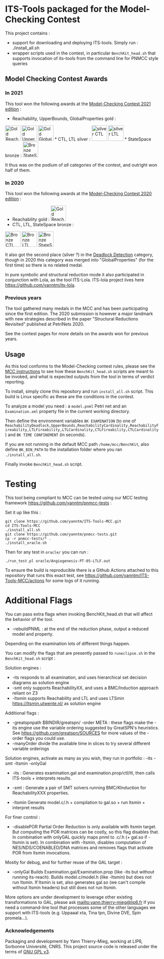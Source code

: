 # ITS-Tools packaged for the Model-Checking Contest

 This project contains :
* support for downloading and deploying ITS-tools. Simply run : ./install_all.sh
* wrapper scripts used in the contest, in particular `BenchKit_head.sh` that supports invocation of its-tools from the command line for PNMCC style queries


## Model Checking Contest Awards

### In 2021


This tool  won the following awards at the [Model-Checking Contest 2021 edition](https://mcc.lip6.fr/2021/) :

 * Reachability, UpperBounds, GlobalProperties gold : 
 <img src="http://mcc.lip6.fr/certificates/2021/gold-Reachability-2021.png" alt="Gold Reachability" width="50px" height="50px">
 <img src="http://mcc.lip6.fr/certificates/2021/gold-UpperBounds-2021.png" alt="Gold Upper bounds" width="50px" height="50px">
 <img src="http://mcc.lip6.fr/certificates/2021/gold-GlobalProperties-2021.png" alt="Gold Global Properties" width="50px" height="50px">
 * CTL, LTL silver : 
 <img src="http://mcc.lip6.fr/certificates/2021/silver-CTL-2021.png" alt="silver CTL" width="50px" height="50px">
 <img src="http://mcc.lip6.fr/certificates/2021/silver-LTL-2021.png" alt="silver LTL" width="50px" height="50px">
  * StateSpace bronze :
 <img src="http://mcc.lip6.fr/certificates/2021/bronze-StateSpace-2021.png" alt="Bronze StateSpace" width="50px" height="50px">

It thus was on the podium of *all* categories of the contest, and outright won half of them.

### In 2020

This tool  won the following awards at the [Model-Checking Contest 2020 edition](https://mcc.lip6.fr/2020/) :

 * Reachability gold : <img src="http://mcc.lip6.fr/certificates/2020/gold-Reachability-2020.png" alt="Gold Reachability" width="50px" height="50px">
 * CTL, LTL, StateSpace bronze : 
 <img src="http://mcc.lip6.fr/certificates/2020/bronze-CTL-2020.png" alt="Bronze CTL" width="50px" height="50px">
 <img src="http://mcc.lip6.fr/certificates/2020/bronze-LTL-2020.png" alt="Bronze LTL" width="50px" height="50px">
 <img src="http://mcc.lip6.fr/certificates/2020/bronze-StateSpace-2020.png" alt="Bronze StateSpace" width="50px" height="50px">

It also got the second place (silver ?) in the [Deadlock Detection](https://mcc.lip6.fr/2020/index.php?CONTENT=results/ReachabilityDeadlock.html&TITLE=Results%20for%20ReachabilityDeadlock) category, though in 2020 this category was merged into "GlobalProperties" (for the first time) so there is no related medal.

In pure symbolic and structural reduction mode it also participated in conjunction with Lola, as the tool ITS-Lola. 
ITS-lola project lives here https://github.com/yanntm/its-lola.

### Previous years

The tool gathered many medals in the MCC and has been participating since the first edition. 
The 2020 submission is however a major landmark with new strategies described in the paper "Structural Reductions Revisited" published at PetriNets 2020.

See the contest pages for more details on the awards won for previous years.

## Usage

As this tool conforms to the Model-Checking contest rules, please see the [MCC instructions](https://mcc.lip6.fr/pdf/MCC2020-SubmissionManual.pdf) to see how these `BenchKit_head.sh` scripts are meant to be invoked, and what is expected outputs from the tool in terms of verdict reporting.

To install, simply clone this repository and run `install_all.sh` script. This build is Linux specific as these are the conditions in the contest.

To analyze a model you need : a `model.pnml` Petri net and an `Examination.xml` property file in the current working directory.

Then define the environment variables `BK EXAMINATION` (to one of `ReachabilityDeadlock,UpperBounds,ReachabilityCardinality,ReachabilityFireability,LTLFireability,LTLCardinality,CTLFireability,CTLCardinality`) and `BK TIME CONFINEMENT` (in seconds).

If you are not running in the default MCC path `/home/mcc/BenchKit`, also define `BK_BIN_PATH` to the installation folder where you ran `./install_all.sh`.

Finally invoke `BenchKit_head.sh` script.

# Testing

This tool being compliant to MCC can be tested using our MCC testing framework https://github.com/yanntm/pnmcc-tests :

Set it up like this :
```
git clone https://github.com/yanntm/ITS-Tools-MCC.git
cd ITS-Tools-MCC
./install_all.sh
git clone https://github.com/yanntm/pnmcc-tests.git
cp -r pnmcc-tests/* .
./install_oracle.sh
```

Then for any test in `oracle/` you can run :
```
./run_test.pl oracle/Angiogenesis-PT-05-LTLF.out
``` 

To ensure the build is reproducible there is a Github Actions attached to this repository that runs this exact test, see https://github.com/yanntm/ITS-Tools-MCC/actions for some logs of it running.

# Additional Flags

You can pass extra flags when invoking BenchKit_head.sh that will affect the behavior of the tool. 

* -rebuildPNML : at the end of the reduction phase, output a reduced model and property.

Depending on the examination lots of different things happen. 

You can modify the flags that are presently passed to `runeclipse.sh` in the `BenchKit_head.sh` script :

Solution engines :
* -its responds to all examination, and uses hierarchical set decision diagrams as solution engine 
* -smt only supports ReachabilityXX, and uses a BMC/Induction approach reliant on Z3 
* -ltsmin supports Reachability and LTL and uses LTSmin  https://ltsmin.utwente.nl/ as solution engine

Additional flags :
* -greatspnpath $BINDIR/greatspn/ -order META : these flags make the -its engine use the variable ordering suggested by GreatSPN's heuristics. See https://github.com/greatspn/SOURCES for more values of the -order flags you could use.
* -manyOrder divide the available time in slices to try several different variable orderings

Solution engines, activate as many as you wish, they run in portfolio : -its -smt -ltsmin -onlyGal

* -its : Generates examination.gal and examination.prop/ctl/ltl, then calls ITS-tools + interprets results.

* -smt : Generate a pair of SMT solvers running BMC/KInduction for ReachabilityXXX properties.

* -ltsmin 
Generate model.c/.h + compilation to gal.so + run ltsmin + interpret results

For finer control :

* -disablePOR
Partial Order Reduction is only available with ltsmin target. 
But computing the POR matrices can be costly, so this flag disables that.
In combination with onlyGAL quickly maps pnml to .c/.h (+ gal.so if -ltsmin is set).
In combination with -ltsmin, disables computation of NES/NDS/COENABLED/DNA matrices and removes flags that activate POR from ltsmin invocations.

Mostly for debug, and for further reuse of the GAL target : 
* -onlyGal
Builds Examination.gal/Examination.prop (like -its but without running its-reach).
Builds model.c/model.h (like -ltsmin) but does not run ltsmin.
If ltsmin is set, also generates gal.so (we can't compile without ltsmin headers) but still does not run ltsmin.

More options are under development to leverage other existing transformations to GAL, please ask <mailto:yann.thierry-mieg@lip6.fr> if you
 need a command-line tool that processes some of the other languages we support with ITS-tools (e.g. Uppaaal xta, Tina tpn, Divine DVE, Spin promela...).

### Acknowledgements
 
Packaging and development by Yann Thierry-Mieg, working at LIP6, Sorbonne Université, CNRS.
This project source code is released under the terms of [GNU GPL v3](https://www.gnu.org/licenses/gpl-3.0.html).
